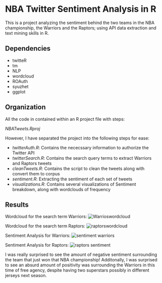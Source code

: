 # NBA Twitter Sentiment Analysis in R
This is a project analyzing the sentiment behind the two teams in the NBA championship, the Warriors and the Raptors; using API data extraction and text mining skills in R. 
## Dependencies
* twitteR
* tm
* NLP
* wordcloud
* ROAuth
* syuzhet
* ggplot
## Organization
All the code in contained within an R project file with steps: 

*NBATweets.Rproj*

However, I have separated the project into the following steps for ease:
* *twitterAuth.R*: Contains the nececssary information to authorize the Twitter API
* *twitterSearch.R*: Contains the search query terms to extract Warriors and Raptors tweets 
* *cleanTweets.R*: Contains the script to clean the tweets along with convert them to corpus
* *sentiment.R*: Extracting the sentiment of each set of tweets
* *visualizations.R*: Contains several visualizations of Sentiment breakdown, along with wordclouds of frequency
## Results
Wordcloud for the search term Warriors:
![Warrioswordcloud](https://user-images.githubusercontent.com/34528421/60382507-c5cdc400-9a18-11e9-86fd-bb4f13656025.jpeg)

Wordcloud for the search term Raptors:
![raptorswordcloud](https://user-images.githubusercontent.com/34528421/60382545-50aebe80-9a19-11e9-9081-83f3f873e4f2.jpeg)

Sentiment Analysis for Warriors:
![sentiment warriors](https://user-images.githubusercontent.com/34528421/60382550-6a500600-9a19-11e9-8c9a-25a705cc02e4.jpeg)

Sentiment Analysis for Raptors:
![raptors sentiment](https://user-images.githubusercontent.com/34528421/60382551-6cb26000-9a19-11e9-9255-88091c2b9bdf.jpeg)

I was really surprised to see the amount of negative sentiment surrounding the team that just won that NBA championship! Additonally, I was surprised to see an absurd amount of positivity was surrounding the Warriors in this time of free agency, despite having two superstars possibly in different jerseys next season.
